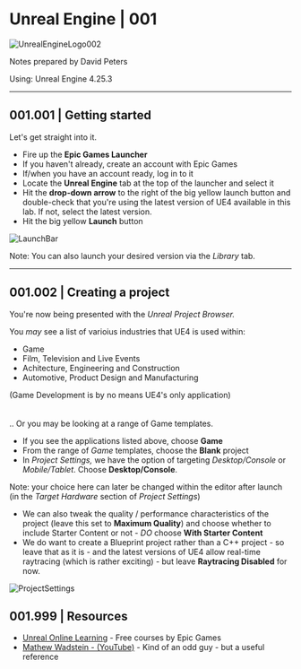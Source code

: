 # Unreal Engine | 001

![UnrealEngineLogo002](https://user-images.githubusercontent.com/36719180/90347960-a4e68900-e087-11ea-9349-f5a59105b4d2.png)


Notes prepared by David Peters

Using: Unreal Engine 4.25.3 

---

## 001.001 | Getting started

Let's get straight into it.

- Fire up the **Epic Games Launcher**
- If you haven't already, create an account with Epic Games
- If/when you have an account ready, log in to it
- Locate the **Unreal Engine** tab at the top of the launcher and select it
- Hit the **drop-down arrow** to the right of the big yellow launch button and double-check that you're using the latest version of UE4 available in this lab. If not, select the latest version.
- Hit the big yellow **Launch** button

![LaunchBar](https://user-images.githubusercontent.com/36719180/90474783-2fa7b080-e17a-11ea-8aef-b6ef6d01b22b.png)

Note: You can also launch your desired version via the *Library* tab.

---

## 001.002 | Creating a project

You're now being presented with the *Unreal Project Browser.*

You *may* see a list of varioius industries that UE4 is used within:

- Game
- Film, Television and Live Events
- Achitecture, Engineering and Construction
- Automotive, Product Design and Manufacturing

(Game Development is by no means UE4's only application)  
<br>
<br>
.. Or you may be looking at a range of Game templates.

- If you see the applications listed above, choose **Game** 
- From the range of *Game* templates, choose the **Blank** project
- In *Project Settings,* we have the option of targeting *Desktop/Console* or *Mobile/Tablet*. Choose **Desktop/Console**.

Note: your choice here can later be changed within the editor after launch (in the *Target Hardware* section of *Project Settings*)

- We can also tweak the quality / performance characteristics of the project (leave this set to **Maximum Quality**) and choose whether to include Starter Content or not - *DO* choose **With Starter Content**
- We do want to create a Blueprint project rather than a C++ project - so leave that as it is - and the latest versions of UE4 allow real-time raytracing (which is rather exciting) - but leave **Raytracing Disabled** for now.

![ProjectSettings](https://user-images.githubusercontent.com/36719180/90495055-41984c00-e198-11ea-8b40-2238dd3ecfb9.png)




## 001.999 | Resources

- [Unreal Online Learning](https://www.unrealengine.com/en-US/onlinelearning-courses) - Free courses by Epic Games
- [Mathew Wadstein - (YouTube)](https://www.unrealengine.com/en-US/onlinelearning-courses) - Kind of an odd guy - but a useful reference



